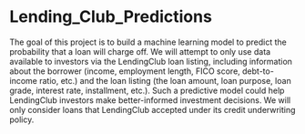 # Lending_Club_Predictions
The goal of this project is to build a machine learning model to predict the probability that a loan will charge off. We will attempt to only use data available to investors via the LendingClub loan listing, including information about the borrower (income, employment length, FICO score, debt-to-income ratio, etc.) and the loan listing (the loan amount, loan purpose, loan grade, interest rate, installment, etc.). Such a predictive model could help LendingClub investors make better-informed investment decisions. We will only consider loans that LendingClub accepted under its credit underwriting policy.
